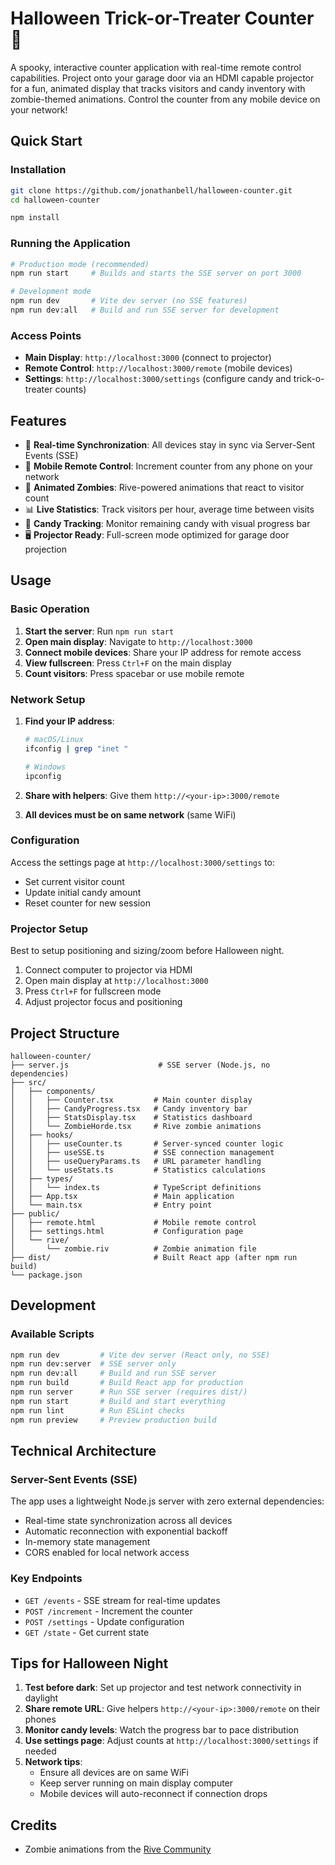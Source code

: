 # Halloween Trick-or-Treater Counter 🎃

A spooky, interactive counter application with real-time remote control capabilities. Project onto your garage door via an HDMI capable projector for a fun, animated display that tracks visitors and candy inventory with zombie-themed animations. Control the counter from any mobile device on your network!

## Quick Start

### Installation

```bash
git clone https://github.com/jonathanbell/halloween-counter.git
cd halloween-counter

npm install
```

### Running the Application

```bash
# Production mode (recommended)
npm run start     # Builds and starts the SSE server on port 3000

# Development mode
npm run dev       # Vite dev server (no SSE features)
npm run dev:all   # Build and run SSE server for development
```

### Access Points

- **Main Display**: `http://localhost:3000` (connect to projector)
- **Remote Control**: `http://localhost:3000/remote` (mobile devices)
- **Settings**: `http://localhost:3000/settings` (configure candy and trick-o-treater counts)

## Features

- 🎃 **Real-time Synchronization**: All devices stay in sync via Server-Sent Events (SSE)
- 📱 **Mobile Remote Control**: Increment counter from any phone on your network
- 🧟 **Animated Zombies**: Rive-powered animations that react to visitor count
- 📊 **Live Statistics**: Track visitors per hour, average time between visits
- 🍬 **Candy Tracking**: Monitor remaining candy with visual progress bar
- 🖥️ **Projector Ready**: Full-screen mode optimized for garage door projection

## Usage

### Basic Operation

1. **Start the server**: Run `npm run start`
2. **Open main display**: Navigate to `http://localhost:3000`
3. **Connect mobile devices**: Share your IP address for remote access
4. **View fullscreen**: Press `Ctrl+F` on the main display
5. **Count visitors**: Press spacebar or use mobile remote

### Network Setup

1. **Find your IP address**:

   ```bash
   # macOS/Linux
   ifconfig | grep "inet "

   # Windows
   ipconfig
   ```

2. **Share with helpers**: Give them `http://<your-ip>:3000/remote`

3. **All devices must be on same network** (same WiFi)

### Configuration

Access the settings page at `http://localhost:3000/settings` to:

- Set current visitor count
- Update initial candy amount
- Reset counter for new session

### Projector Setup

Best to setup positioning and sizing/zoom before Halloween night.

1. Connect computer to projector via HDMI
2. Open main display at `http://localhost:3000`
3. Press `Ctrl+F` for fullscreen mode
4. Adjust projector focus and positioning

## Project Structure

```
halloween-counter/
├── server.js                    # SSE server (Node.js, no dependencies)
├── src/
│   ├── components/
│   │   ├── Counter.tsx         # Main counter display
│   │   ├── CandyProgress.tsx   # Candy inventory bar
│   │   ├── StatsDisplay.tsx    # Statistics dashboard
│   │   └── ZombieHorde.tsx     # Rive zombie animations
│   ├── hooks/
│   │   ├── useCounter.ts       # Server-synced counter logic
│   │   ├── useSSE.ts           # SSE connection management
│   │   ├── useQueryParams.ts   # URL parameter handling
│   │   └── useStats.ts         # Statistics calculations
│   ├── types/
│   │   └── index.ts            # TypeScript definitions
│   ├── App.tsx                 # Main application
│   └── main.tsx                # Entry point
├── public/
│   ├── remote.html             # Mobile remote control
│   ├── settings.html           # Configuration page
│   └── rive/
│       └── zombie.riv          # Zombie animation file
├── dist/                       # Built React app (after npm run build)
└── package.json
```

## Development

### Available Scripts

```bash
npm run dev         # Vite dev server (React only, no SSE)
npm run dev:server  # SSE server only
npm run dev:all     # Build and run SSE server
npm run build       # Build React app for production
npm run server      # Run SSE server (requires dist/)
npm run start       # Build and start everything
npm run lint        # Run ESLint checks
npm run preview     # Preview production build
```

## Technical Architecture

### Server-Sent Events (SSE)

The app uses a lightweight Node.js server with zero external dependencies:

- Real-time state synchronization across all devices
- Automatic reconnection with exponential backoff
- In-memory state management
- CORS enabled for local network access

### Key Endpoints

- `GET /events` - SSE stream for real-time updates
- `POST /increment` - Increment the counter
- `POST /settings` - Update configuration
- `GET /state` - Get current state

## Tips for Halloween Night

1. **Test before dark**: Set up projector and test network connectivity in daylight
2. **Share remote URL**: Give helpers `http://<your-ip>:3000/remote` on their phones
3. **Monitor candy levels**: Watch the progress bar to pace distribution
4. **Use settings page**: Adjust counts at `http://localhost:3000/settings` if needed
5. **Network tips**:
   - Ensure all devices are on same WiFi
   - Keep server running on main display computer
   - Mobile devices will auto-reconnect if connection drops

## Credits

- Zombie animations from the [Rive Community](https://rive.app/community/files/205-385-zombie-character/)

